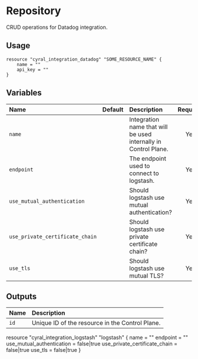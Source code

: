 # Repository

CRUD operations for Datadog integration.

## Usage

```hcl
resource "cyral_integration_datadog" "SOME_RESOURCE_NAME" {
    name = ""
    api_key = ""
}
```

## Variables

|  Name         |  Default  |  Description                                                          | Required |
|:--------------|:---------:|:----------------------------------------------------------------------|:--------:|
| `name`        |           | Integration name that will be used internally in Control Plane.       | Yes      |
| `endpoint`        |           | The endpoint used to connect to logstash.       | Yes      |
| `use_mutual_authentication`        |           | Should logstash use mutual authentication?       | Yes      |
| `use_private_certificate_chain`        |           | Should logstash use private certificate chain?       | Yes      |
| `use_tls`        |           | Should logstash use mutual TLS?       | Yes      |


## Outputs

|  Name        |  Description                                                        |
|:-------------|:--------------------------------------------------------------------|
| `id`         | Unique ID of the resource in the Control Plane.                     |

resource "cyral_integration_logstash" "logstash" {
    name = ""
    endpoint = ""
    use_mutual_authentication = false|true
    use_private_certificate_chain = false|true
    use_tls = false|true
}